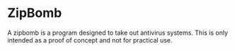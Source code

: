 # ZipBomb
A zipbomb is a program designed to take out antivirus systems. This is only intended as a proof of concept and not for practical use.
